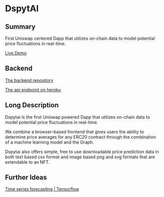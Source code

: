 # DspytAI

## Summary

First Uniswap centered Dapp that utilizes on-chain data to model potential price fluctuations in real-time.

[Live Demo](https://dspytai.vercel.app/)

## Backend

[The backend repository](https://github.com/dspytdao/Heroku_Graph_ML)

[The api endpoint on heroku](https://dspyt.herokuapp.com/)

## Long Description
Dspytai is the first Uniswap powered Dapp that utilizes on-chain data to model potential price fluctuations in real-time.

We combine a browser–based frontend that gives users the ability to determine price averages for any ERC20 contract through the combination of a machine learning model and the Graph. 

Dspytai also offers simple, free to use downloadable price prediction data in both text based csv format and image based png and svg formats that are extendable to an NFT.

## Further Ideas

[Time series forecasting | Tensorflow](https://www.tensorflow.org/tutorials/structured_data/time_series)
